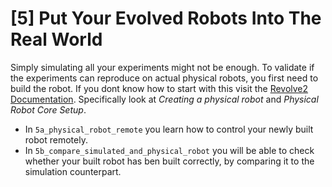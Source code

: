 # [5] Put Your Evolved Robots Into The Real World

Simply simulating all your experiments might not be enough.
To validate if the experiments can reproduce on actual physical robots, you first need to build the robot.
If you dont know how to start with this visit the [Revolve2 Documentation](https://ci-group.github.io/revolve2/).
Specifically look at *Creating a physical robot* and *Physical Robot Core Setup*.

- In `5a_physical_robot_remote` you learn how to control your newly built robot remotely.
- In `5b_compare_simulated_and_physical_robot` you will be able to check whether your built robot has ben built correctly, by comparing it to the simulation counterpart.
